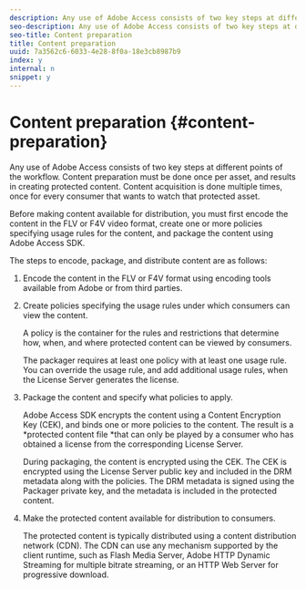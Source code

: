 ```yaml
---
description: Any use of Adobe Access consists of two key steps at different points of the workflow. Content preparation must be done once per asset, and results in creating protected content. Content acquisition is done multiple times, once for every consumer that wants to watch that protected asset.
seo-description: Any use of Adobe Access consists of two key steps at different points of the workflow. Content preparation must be done once per asset, and results in creating protected content. Content acquisition is done multiple times, once for every consumer that wants to watch that protected asset.
seo-title: Content preparation
title: Content preparation
uuid: 7a3562c6-6033-4e28-8f0a-18e3cb8987b9
index: y
internal: n
snippet: y
---
```


# Content preparation {#content-preparation}

Any use of Adobe Access consists of two key steps at different points of the workflow. Content preparation must be done once per asset, and results in creating protected content. Content acquisition is done multiple times, once for every consumer that wants to watch that protected asset.

Before making content available for distribution, you must first encode the content in the FLV or F4V video format, create one or more policies specifying usage rules for the content, and package the content using Adobe Access SDK.

The steps to encode, package, and distribute content are as follows: 

1. Encode the content in the FLV or F4V format using encoding tools available from Adobe or from third parties.
1. Create policies specifying the usage rules under which consumers can view the content.

   A policy is the container for the rules and restrictions that determine how, when, and where protected content can be viewed by consumers.

   The packager requires at least one policy with at least one usage rule. You can override the usage rule, and add additional usage rules, when the License Server generates the license. 

1. Package the content and specify what policies to apply.

   Adobe Access SDK encrypts the content using a Content Encryption Key (CEK), and binds one or more policies to the content. The result is a *protected content file *that can only be played by a consumer who has obtained a license from the corresponding License Server.

   During packaging, the content is encrypted using the CEK. The CEK is encrypted using the License Server public key and included in the DRM metadata along with the policies. The DRM metadata is signed using the Packager private key, and the metadata is included in the protected content. 

1. Make the protected content available for distribution to consumers.

   The protected content is typically distributed using a content distribution network (CDN). The CDN can use any mechanism supported by the client runtime, such as Flash Media Server, Adobe HTTP Dynamic Streaming for multiple bitrate streaming, or an HTTP Web Server for progressive download. 

